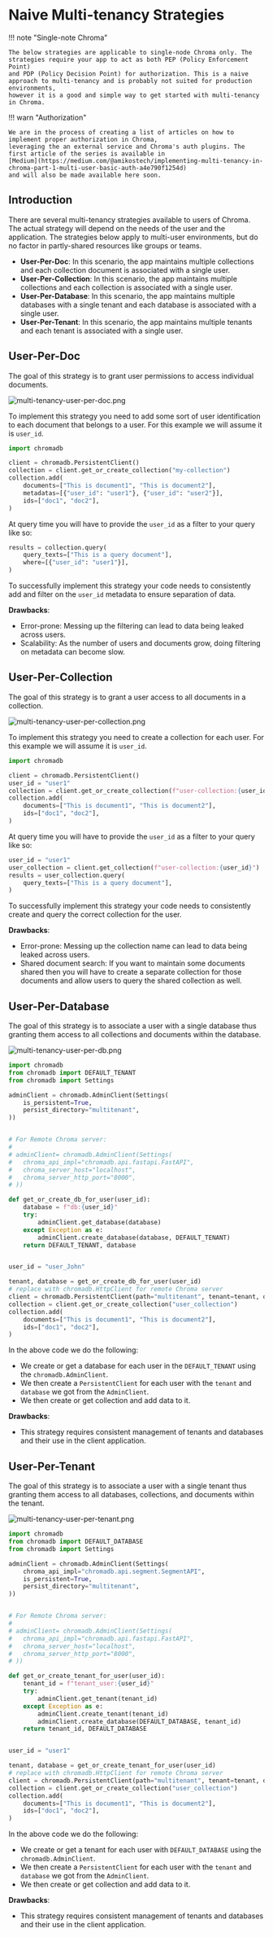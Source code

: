 # Naive Multi-tenancy Strategies

!!! note "Single-note Chroma"

    The below strategies are applicable to single-node Chroma only. The strategies require your app to act as both PEP (Policy Enforcement Point) 
    and PDP (Policy Decision Point) for authorization. This is a naive approach to multi-tenancy and is probably not suited for production environments,
    however it is a good and simple way to get started with multi-tenancy in Chroma.

!!! warn "Authorization"

    We are in the process of creating a list of articles on how to implement proper authorization in Chroma, 
    leveraging the an external service and Chroma's auth plugins. The first article of the series is available in 
    [Medium](https://medium.com/@amikostech/implementing-multi-tenancy-in-chroma-part-1-multi-user-basic-auth-a4e790f1254d) 
    and will also be made available here soon.

## Introduction

There are several multi-tenancy strategies available to users of Chroma. The actual strategy will depend on the needs of
the user and the application. The strategies below apply to multi-user environments, but do no factor in partly-shared
resources like groups or teams.

- **User-Per-Doc**: In this scenario, the app maintains multiple collections and each collection document is associated
  with a single user.
- **User-Per-Collection**: In this scenario, the app maintains multiple collections and each collection is
  associated with a single user.
- **User-Per-Database**: In this scenario, the app maintains multiple databases with a single tenant and each database
  is
  associated with a single user.
- **User-Per-Tenant**: In this scenario, the app maintains multiple tenants and each tenant is associated with a single
  user.

## User-Per-Doc

The goal of this strategy is to grant user permissions to access individual documents.

![multi-tenancy-user-per-doc.png](../../assets/images/multi-tenancy-user-per-doc.png)

To implement this strategy you need to add some sort of user identification to each document that belongs to a user.
For this example we will assume it is `user_id`.

```python
import chromadb

client = chromadb.PersistentClient()
collection = client.get_or_create_collection("my-collection")
collection.add(
    documents=["This is document1", "This is document2"],
    metadatas=[{"user_id": "user1"}, {"user_id": "user2"}],
    ids=["doc1", "doc2"],
)
```

At query time you will have to provide the `user_id` as a filter to your query like so:

```python
results = collection.query(
    query_texts=["This is a query document"],
    where=[{"user_id": "user1"}],
)
```

To successfully implement this strategy your code needs to consistently add and filter on the `user_id` metadata to
ensure separation of data.

**Drawbacks**:

- Error-prone: Messing up the filtering can lead to data being leaked across users.
- Scalability: As the number of users and documents grow, doing filtering on metadata can become slow.

## User-Per-Collection

The goal of this strategy is to grant a user access to all documents in a collection.

![multi-tenancy-user-per-collection.png](../../assets/images/multi-tenancy-user-per-collection.png)

To implement this strategy you need to create a collection for each user. For this example we will assume it is
`user_id`.

```python
import chromadb

client = chromadb.PersistentClient()
user_id = "user1"
collection = client.get_or_create_collection(f"user-collection:{user_id}")
collection.add(
    documents=["This is document1", "This is document2"],
    ids=["doc1", "doc2"],
)
```

At query time you will have to provide the `user_id` as a filter to your query like so:

```python
user_id = "user1"
user_collection = client.get_collection(f"user-collection:{user_id}")
results = user_collection.query(
    query_texts=["This is a query document"],
)
```

To successfully implement this strategy your code needs to consistently create and query the correct collection for the
user.

**Drawbacks**:

- Error-prone: Messing up the collection name can lead to data being leaked across users.
- Shared document search: If you want to maintain some documents shared then you will have to create a separate
  collection for those documents and allow users to query the shared collection as well.

## User-Per-Database

The goal of this strategy is to associate a user with a single database thus granting them access to all collections and
documents within the database.

![multi-tenancy-user-per-db.png](../../assets/images/multi-tenancy-user-per-db.png)

```python
import chromadb
from chromadb import DEFAULT_TENANT
from chromadb import Settings

adminClient = chromadb.AdminClient(Settings(
    is_persistent=True,
    persist_directory="multitenant",
))


# For Remote Chroma server:
# 
# adminClient= chromadb.AdminClient(Settings(
#   chroma_api_impl="chromadb.api.fastapi.FastAPI",
#   chroma_server_host="localhost",
#   chroma_server_http_port="8000",
# ))

def get_or_create_db_for_user(user_id):
    database = f"db:{user_id}"
    try:
        adminClient.get_database(database)
    except Exception as e:
        adminClient.create_database(database, DEFAULT_TENANT)
    return DEFAULT_TENANT, database


user_id = "user_John"

tenant, database = get_or_create_db_for_user(user_id)
# replace with chromadb.HttpClient for remote Chroma server
client = chromadb.PersistentClient(path="multitenant", tenant=tenant, database=database)
collection = client.get_or_create_collection("user_collection")
collection.add(
    documents=["This is document1", "This is document2"],
    ids=["doc1", "doc2"],
)
```

In the above code we do the following:

- We create or get a database for each user in the `DEFAULT_TENANT` using the `chromadb.AdminClient`.
- We then create a `PersistentClient` for each user with the `tenant` and `database` we got from the `AdminClient`.
- We then create or get collection and add data to it.

**Drawbacks**:

- This strategy requires consistent management of tenants and databases and their use in the client application.

## User-Per-Tenant

The goal of this strategy is to associate a user with a single tenant thus granting them access to all databases,
collections, and documents within the tenant.

![multi-tenancy-user-per-tenant.png](../../assets/images/multi-tenancy-user-per-tenant.png)

```python
import chromadb
from chromadb import DEFAULT_DATABASE
from chromadb import Settings

adminClient = chromadb.AdminClient(Settings(
    chroma_api_impl="chromadb.api.segment.SegmentAPI",
    is_persistent=True,
    persist_directory="multitenant",
))


# For Remote Chroma server:
# 
# adminClient= chromadb.AdminClient(Settings(
#   chroma_api_impl="chromadb.api.fastapi.FastAPI",
#   chroma_server_host="localhost",
#   chroma_server_http_port="8000",
# ))

def get_or_create_tenant_for_user(user_id):
    tenant_id = f"tenant_user:{user_id}"
    try:
        adminClient.get_tenant(tenant_id)
    except Exception as e:
        adminClient.create_tenant(tenant_id)
        adminClient.create_database(DEFAULT_DATABASE, tenant_id)
    return tenant_id, DEFAULT_DATABASE


user_id = "user1"

tenant, database = get_or_create_tenant_for_user(user_id)
# replace with chromadb.HttpClient for remote Chroma server
client = chromadb.PersistentClient(path="multitenant", tenant=tenant, database=database)
collection = client.get_or_create_collection("user_collection")
collection.add(
    documents=["This is document1", "This is document2"],
    ids=["doc1", "doc2"],
)
```

In the above code we do the following:

- We create or get a tenant for each user with `DEFAULT_DATABASE` using the `chromadb.AdminClient`.
- We then create a `PersistentClient` for each user with the `tenant` and `database` we got from the `AdminClient`.
- We then create or get collection and add data to it.

**Drawbacks**:

- This strategy requires consistent management of tenants and databases and their use in the client application.
